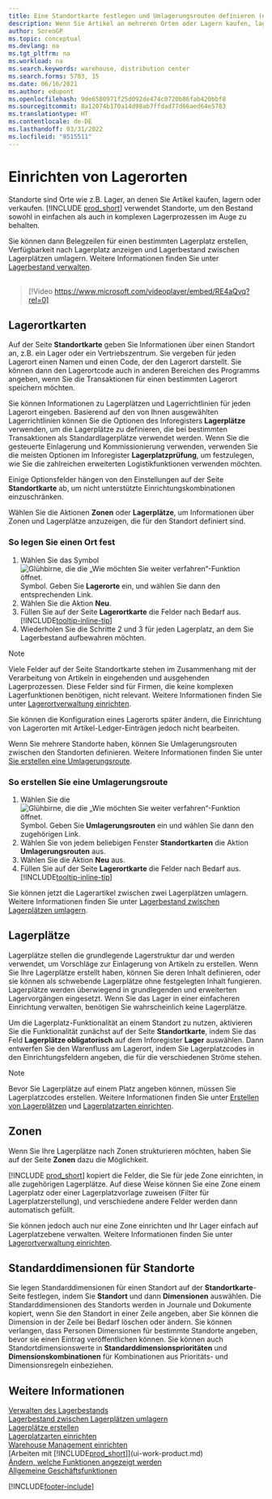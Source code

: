 ```yaml
---
title: Eine Standortkarte festlegen und Umlagerungsrouten definieren (enthält ein Video)
description: Wenn Sie Artikel an mehreren Orten oder Lagern kaufen, lagern oder verkaufen, müssen Sie für jeden Lagerort eine Standortkarte festlegen und Umlagerungsrouten definieren.
author: SorenGP
ms.topic: conceptual
ms.devlang: na
ms.tgt_pltfrm: na
ms.workload: na
ms.search.keywords: warehouse, distribution center
ms.search.forms: 5703, 15
ms.date: 06/16/2021
ms.author: edupont
ms.openlocfilehash: 9de6580971f25d092de474c0720b86fab420bbf8
ms.sourcegitcommit: 8a12074b170a14d98ab7ffdad77d66aed64e5783
ms.translationtype: HT
ms.contentlocale: de-DE
ms.lasthandoff: 03/31/2022
ms.locfileid: "8515511"
---
```

# <a name="set-up-locations"></a>Einrichten von Lagerorten

Standorte sind Orte wie z.B. Lager, an denen Sie Artikel kaufen, lagern oder verkaufen. [!INCLUDE [prod_short](includes/prod_short.md)] verwendet Standorte, um den Bestand sowohl in einfachen als auch in komplexen Lagerprozessen im Auge zu behalten.

Sie können dann Belegzeilen für einen bestimmten Lagerplatz erstellen, Verfügbarkeit nach Lagerplatz anzeigen und Lagerbestand zwischen Lagerplätzen umlagern. Weitere Informationen finden Sie unter [Lagerbestand verwalten](inventory-manage-inventory.md).
<br><br>  
  
> [!Video https://www.microsoft.com/videoplayer/embed/RE4aQvq?rel=0]

## <a name="location-cards"></a>Lagerortkarten
Auf der Seite **Standortkarte** geben Sie Informationen über einen Standort an, z.B. ein Lager oder ein Vertriebszentrum. Sie vergeben für jeden Lagerort einen Namen und einen Code, der den Lagerort darstellt. Sie können dann den Lagerortcode auch in anderen Bereichen des Programms angeben, wenn Sie die Transaktionen für einen bestimmten Lagerort speichern möchten.  

Sie können Informationen zu Lagerplätzen und Lagerrichtlinien für jeden Lagerort eingeben. Basierend auf den von Ihnen ausgewählten Lagerrichtlinien können Sie die Optionen des Inforegisters **Lagerplätze** verwenden, um die Lagerplätze zu definieren, die bei bestimmten Transaktionen als Standardlagerplätze verwendet werden. Wenn Sie die gesteuerte Einlagerung und Kommissionierung verwenden, verwenden Sie die meisten Optionen im Inforegister **Lagerplatzprüfung**, um festzulegen, wie Sie die zahlreichen erweiterten Logistikfunktionen verwenden möchten.  

Einige Optionsfelder hängen von den Einstellungen auf der Seite **Standortkarte** ab, um nicht unterstützte Einrichtungskombinationen einzuschränken.  

Wählen Sie die Aktionen **Zonen** oder **Lagerplätze**, um Informationen über Zonen und Lagerplätze anzuzeigen, die für den Standort definiert sind.

### <a name="to-set-up-a-location"></a>So legen Sie einen Ort fest

1. Wählen Sie das Symbol ![Glühbirne, die die „Wie möchten Sie weiter verfahren“-Funktion öffnet.](media/ui-search/search_small.png "Was möchten Sie tun?") Symbol. Geben Sie **Lagerorte** ein, und wählen Sie dann den entsprechenden Link.
2. Wählen Sie die Aktion **Neu**.
3. Füllen Sie auf der Seite **Lagerortkarte** die Felder nach Bedarf aus. [!INCLUDE[tooltip-inline-tip](includes/tooltip-inline-tip_md.md)]
4. Wiederholen Sie die Schritte 2 und 3 für jeden Lagerplatz, an dem Sie Lagerbestand aufbewahren möchten.

> [!NOTE]  
> Viele Felder auf der Seite Standortkarte stehen im Zusammenhang mit der Verarbeitung von Artikeln in eingehenden und ausgehenden Lagerprozessen. Diese Felder sind für Firmen, die keine komplexen Lagerfunktionen benötigen, nicht relevant. Weitere Informationen finden Sie unter [Lagerortverwaltung einrichten](warehouse-setup-warehouse.md).

Sie können die Konfiguration eines Lagerorts später ändern, die Einrichtung von Lagerorten mit Artikel-Ledger-Einträgen jedoch nicht bearbeiten.  

Wenn Sie mehrere Standorte haben, können Sie Umlagerungsrouten zwischen den Standorten definieren. Weitere Informationen finden Sie unter [Sie erstellen eine Umlagerungsroute](inventory-how-setup-locations.md#to-create-a-transfer-route). 

### <a name="to-create-a-transfer-route"></a>So erstellen Sie eine Umlagerungsroute

1. Wählen Sie die ![Glühbirne, die die „Wie möchten Sie weiter verfahren“-Funktion öffnet.](media/ui-search/search_small.png "Was möchten Sie tun?") Symbol. Geben Sie **Umlagerungsrouten** ein und wählen Sie dann den zugehörigen Link.
2. Wählen Sie von jedem beliebigen Fenster **Standortkarten** die Aktion **Umlagerungsrouten** aus.
3. Wählen Sie die Aktion **Neu** aus.
4. Füllen Sie auf der Seite **Lagerortkarte** die Felder nach Bedarf aus. [!INCLUDE[tooltip-inline-tip](includes/tooltip-inline-tip_md.md)]

Sie können jetzt die Lagerartikel zwischen zwei Lagerplätzen umlagern. Weitere Informationen finden Sie unter [Lagerbestand zwischen Lagerplätzen umlagern](inventory-how-transfer-between-locations.md).    

## <a name="bins"></a>Lagerplätze

Lagerplätze stellen die grundlegende Lagerstruktur dar und werden verwendet, um Vorschläge zur Einlagerung von Artikeln zu erstellen. Wenn Sie Ihre Lagerplätze erstellt haben, können Sie deren Inhalt definieren, oder sie können als schwebende Lagerplätze ohne festgelegten Inhalt fungieren. Lagerplätze werden überwiegend in grundlegenden und erweiterten Lagervorgängen eingesetzt. Wenn Sie das Lager in einer einfacheren Einrichtung verwalten, benötigen Sie wahrscheinlich keine Lagerplätze.

Um die Lagerplatz-Funktionalität an einem Standort zu nutzen, aktivieren Sie die Funktionalität zunächst auf der Seite **Standortkarte**, indem Sie das Feld **Lagerplätze obligatorisch** auf dem Inforegister **Lager** auswählen. Dann entwerfen Sie den Warenfluss am Lagerort, indem Sie Lagerplatzcodes in den Einrichtungsfeldern angeben, die für die verschiedenen Ströme stehen.

> [!NOTE]
> Bevor Sie Lagerplätze auf einem Platz angeben können, müssen Sie Lagerplatzcodes erstellen. Weitere Informationen finden Sie unter [Erstellen von Lagerplätzen](warehouse-how-to-create-individual-bins.md) und [Lagerplatzarten einrichten](warehouse-how-to-set-up-bin-types.md).  

## <a name="zones"></a>Zonen

Wenn Sie Ihre Lagerplätze nach Zonen strukturieren möchten, haben Sie auf der Seite **Zonen** dazu die Möglichkeit.

[!INCLUDE [prod_short](includes/prod_short.md)] kopiert die Felder, die Sie für jede Zone einrichten, in alle zugehörigen Lagerplätze. Auf diese Weise können Sie eine Zone einem Lagerplatz oder einer Lagerplatzvorlage zuweisen (Filter für Lagerplatzerstellung), und verschiedene andere Felder werden dann automatisch gefüllt.

Sie können jedoch auch nur eine Zone einrichten und Ihr Lager einfach auf Lagerplatzebene verwalten. Weitere Informationen finden Sie unter [Lagerortverwaltung einrichten](warehouse-setup-warehouse.md).  

## <a name="default-dimensions-for-locations"></a>Standarddimensionen für Standorte
Sie legen Standarddimensionen für einen Standort auf der **Standortkarte**-Seite festlegen, indem Sie **Standort** und dann **Dimensionen** auswählen. Die Standarddimensionen des Standorts werden in Journale und Dokumente kopiert, wenn Sie den Standort in einer Zeile angeben, aber Sie können die Dimension in der Zeile bei Bedarf löschen oder ändern. Sie können verlangen, dass Personen Dimensionen für bestimmte Standorte angeben, bevor sie einen Eintrag veröffentlichen können. Sie können auch Standortdimensionswerte in **Standarddimensionsprioritäten** und **Dimensionskombinationen** für Kombinationen aus Prioritäts- und Dimensionsregeln einbeziehen.

## <a name="see-also"></a>Weitere Informationen

[Verwalten des Lagerbestands](inventory-manage-inventory.md)  
[Lagerbestand zwischen Lagerplätzen umlagern](inventory-how-transfer-between-locations.md)  
[Lagerplätze erstellen](warehouse-how-to-create-individual-bins.md)  
[Lagerplatzarten einrichten](warehouse-how-to-set-up-bin-types.md)  
[Warehouse Management einrichten](warehouse-setup-warehouse.md)  
[Arbeiten mit [!INCLUDE[prod_short](includes/prod_short.md)]](ui-work-product.md)  
[Ändern, welche Funktionen angezeigt werden](ui-experiences.md)  
[Allgemeine Geschäftsfunktionen](ui-across-business-areas.md)


[!INCLUDE[footer-include](includes/footer-banner.md)]